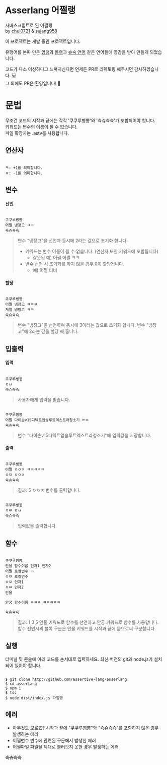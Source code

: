 # Asserlang 어쩔랭

자바스크립트로 된 어쩔랭  
by [chul0721](https://github.com/chul0721) & [sujang958](https://github.com/sujang958)

이 프로젝트는 개발 중인 프로젝트입니다.

유행어를 본따 만든 [엄랭](https://github.com/rycont/umjunsik-lang)과 [몰랭](https://github.com/ArpaAP/mollang)과 [슈숙 언어](https://github.com/yf-dev/syusuk) 같은 언어들에 영감을 받아 만들게 되었습니다.

코드가 다소 이상하다고 느껴지신다면 언제든 PR로 리펙토링 해주시면 감사하겠습니다. 💻  
그 외에도 PR은 환영입니다! 🙋

# 문법

무조건 코드의 시작과 끝에는 각각 '쿠쿠루삥뽕'와 '슉슈슉슉'가 포함되어야 합니다.  
키워드는 변수의 이름이 될 수 없습니다.  
파일 확장자는 .astv를 사용합니다.

## 연산자

```

ㅋ: +1를 의미합니다.
ㅎ: -1를 의미합니다.

```

## 변수

#### 선언

```

쿠쿠루삥뽕
어쩔 냉장고 ㅋㅋ
슉슈슉슉

```

> 변수 "냉장고"을 선언과 동시에 2라는 값으로 초기화 합니다.
>
> - 키워드는 변수 이름이 될 수 없습니다. (연산자 또한 키워드에 포함됩니다)
>   - 잘못된 예) 어쩔 어쩔 ㅋㅋ
> - 변수 선언 시 초기화를 하지 않을 경우 0이 할당됩니다.
>   - 예) 어쩔 티비

#### 할당

```

쿠쿠루삥뽕
어쩔 냉장고 ㅋㅋㅋ
저쩔 냉장고 ㅋㅋ
슉슈슉슉

```

> 변수 "냉장고"을 선언하며 동시에 3이라는 값으로 초기화 합니다.
> 변수 "냉장고"에 2라는 값을 할당 해 줍니다.

## 입출력

#### 입력

```

쿠쿠루삥뽕
ㅌㅂ
슉슈슉슉

```

> 사용자에게 입력을 받습니다.

```

쿠쿠루삥뽕
어쩔 다이슨v15디텍트앱솔루트엑스트라청소기 ㅌㅂ
슉슈슉슉

```

> 변수 "다이슨v15디텍트앱솔루트엑스트라청소기"에 입력값을 저장합니다.

#### 출력

```

쿠쿠루삥뽕
어쩔 ㅇㅇㅈ ㅋㅋㅋㅋㅋ
ㅇㅉ ㅇㅇㅈ
슉슈슉슉

```

> 결과: 5
> ㅇㅇㅈ 변수를 출력합니다.

```

쿠쿠루삥뽕
ㅇㅉ ㅌㅂ
슉슈슉슉

```

> 입력값을 출력합니다.

## 함수

```

쿠쿠루삥뽕
안물 함수이름 인자1 인자2
어쩔 로컬변수 ㅋ
ㅇㅉ 로컬변수
ㅇㅉ 인자1
ㅇㅉ 인자2
안물

안궁 함수이름 ㅋㅋㅋ ㅋㅋㅋㅋㅋ

슉슈슉슉

```

> 결과: 1 3 5
> 안물 키워드로 함수를 선언하고 안궁 키워드로 함수를 사용합니다.
> 함수 선언시의 블록 구분은 안물 키워드를 시작과 끝에 둠으로써 구분합니다.

## 실행

터미널 및 콘솔에 아래 코드를 순서대로 입력하세요.
최신 버전의 git과 node.js가 설치되어 있어야 합니다.

```

$ git clone http://github.com/assertive-lang/asserlang
$ cd asserlang
$ npm i
$ tsc
$ node dist/index.js 파일명

```

## 에러

- 아무것도 모르죠?
  시작과 끝에 "쿠쿠루삥뽕"와 "슉슈슉슉"를 포함하지 않은 경우 발생하는 에러
- 어쩔변수
  변수에 관련된 구문에서 발생한 에러
- 어쩔파일
  파일을 제대로 불러오지 못한 경우 발생하는 에러

~~슉슈슉슉~~
